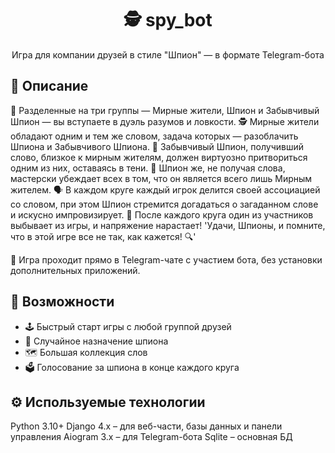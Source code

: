 <h1 align="center">🕵️ spy_bot</h1>
<p align="center">
  Игра для компании друзей в стиле "Шпион" — в формате Telegram-бота
</p>

## 🎉 Описание

👥 Разделенные на три группы — Мирные жители, Шпион и Забывчивый Шпион — вы вступаете в дуэль разумов и ловкости.
🕵️ ‍Мирные жители обладают одним и тем же словом, задача которых — разоблачить Шпиона и Забывчивого Шпиона.
🤔 Забывчивый Шпион, получивший слово, близкое к мирным жителям, должен виртуозно притвориться одним из них, оставаясь в тени.
🤫 Шпион же, не получая слова, мастерски убеждает всех в том, что он является всего лишь Мирным жителем.
🗣️ В каждом круге каждый игрок делится своей ассоциацией со словом, при этом Шпион стремится догадаться о загаданном слове и искусно импровизирует.
🚫 После каждого круга один из участников выбывает из игры, и напряжение нарастает! 
    'Удачи, Шпионы, и помните, что в этой игре все не так, как кажется! 🔍'
    
📱 Игра проходит прямо в Telegram-чате с участием бота, без установки дополнительных приложений.

## 🧩 Возможности

- 🕹️ Быстрый старт игры с любой группой друзей
- 🔐 Случайное назначение шпиона
- 🗺️ Большая коллекция слов
- 🗳️ Голосование за шпиона в конце каждого круга

 ## ⚙️ Используемые технологии

Python 3.10+
Django 4.x – для веб-части, базы данных и панели управления
Aiogram 3.x – для Telegram-бота
Sqlite – основная БД
